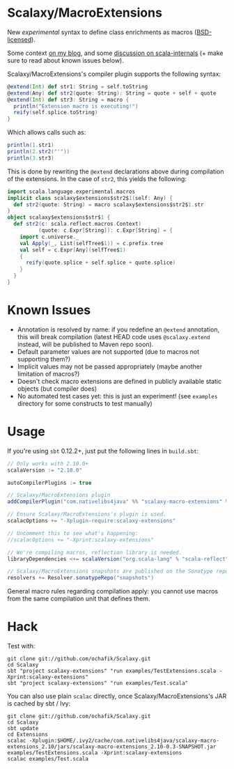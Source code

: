 # Scalaxy/MacroExtensions

New *experimental* syntax to define class enrichments as macros ([BSD-licensed](https://github.com/ochafik/Scalaxy/blob/master/LICENSE)).

Some context [on my blog](http://ochafik.com/blog/?p=872), and some [discussion on scala-internals](https://groups.google.com/d/topic/scala-internals/vzfgUskaJ_w/discussion) (+ make sure to read about known issues below).

Scalaxy/MacroExtensions's compiler plugin supports the following syntax:
```scala
@extend(Int) def str1: String = self.toString
@extend(Any) def str2(quote: String): String = quote + self + quote
@extend(Int) def str3: String = macro {
  println("Extension macro is executing!") 
  reify(self.splice.toString)
}
```
Which allows calls such as:
```scala
println(1.str1)
println(2.str2("'"))
println(3.str3)
```
This is done by rewriting the `@extend` declarations above during compilation of the extensions.
In the case of `str2`, this yields the following:
```scala
import scala.language.experimental.macros
implicit class scalaxy$extensions$str2$1(self: Any) {
  def str2(quote: String) = macro scalaxy$extensions$str2$1.str
}
object scalaxy$extensions$str$1 {
  def str2(c: scala.reflect.macros.Context)
          (quote: c.Expr[String]): c.Expr[String] = {
    import c.universe._
    val Apply(_, List(selfTree$1)) = c.prefix.tree
    val self = c.Expr[Any](selfTree$1)
    {
      reify(quote.splice + self.splice + quote.splice)
    }
  }
}
```

# Known Issues

- Annotation is resolved by name: if you redefine an `@extend` annotation, this will break compilation (latest HEAD code uses `@scalaxy.extend` instead, will be published to Maven repo soon).
- Default parameter values are not supported (due to macros not supporting them?)
- Implicit values may not be passed appropriately (maybe another limitation of macros?)
- Doesn't check macro extensions are defined in publicly available static objects (but compiler does)
- No automated test cases yet: this is just an experiment! (see `examples` directory for some constructs to test manually)

# Usage

If you're using `sbt` 0.12.2+, just put the following lines in `build.sbt`:
```scala
// Only works with 2.10.0+
scalaVersion := "2.10.0"

autoCompilerPlugins := true

// Scalaxy/MacroExtensions plugin
addCompilerPlugin("com.nativelibs4java" %% "scalaxy-macro-extensions" % "0.3-SNAPSHOT")

// Ensure Scalaxy/MacroExtensions's plugin is used.
scalacOptions += "-Xplugin-require:scalaxy-extensions"

// Uncomment this to see what's happening:
//scalacOptions += "-Xprint:scalaxy-extensions"

// We're compiling macros, reflection library is needed.
libraryDependencies <+= scalaVersion("org.scala-lang" % "scala-reflect" %)

// Scalaxy/MacroExtensions snapshots are published on the Sonatype repository.
resolvers += Resolver.sonatypeRepo("snapshots")
```

General macro rules regarding compilation apply: you cannot use macros from the same compilation unit that defines them.

# Hack

Test with:
```
git clone git://github.com/ochafik/Scalaxy.git
cd Scalaxy
sbt "project scalaxy-extensions" "run examples/TestExtensions.scala -Xprint:scalaxy-extensions"
sbt "project scalaxy-extensions" "run examples/Test.scala"
```

You can also use plain `scalac` directly, once Scalaxy/MacroExtensions's JAR is cached by sbt / Ivy:
```
git clone git://github.com/ochafik/Scalaxy.git
cd Scalaxy
sbt update
cd Extensions
scalac -Xplugin:$HOME/.ivy2/cache/com.nativelibs4java/scalaxy-macro-extensions_2.10/jars/scalaxy-macro-extensions_2.10-0.3-SNAPSHOT.jar examples/TestExtensions.scala -Xprint:scalaxy-extensions
scalac examples/Test.scala
```
